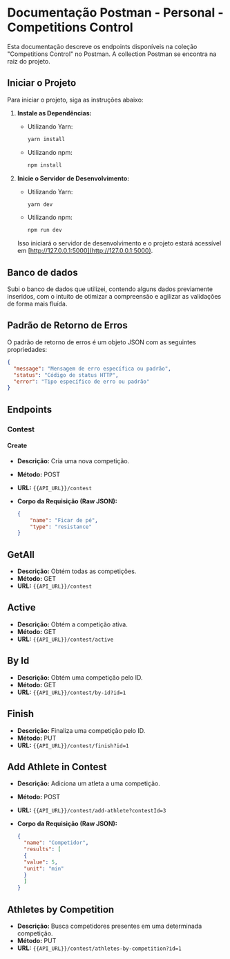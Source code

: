 # Documentação Postman - Personal - Competitions Control

Esta documentação descreve os endpoints disponíveis na coleção "Competitions Control" no Postman. A collection Postman se encontra na raiz do projeto.

## Iniciar o Projeto

Para iniciar o projeto, siga as instruções abaixo:

1. **Instale as Dependências:**
   - Utilizando Yarn:

     ```bash
     yarn install
     ```

   - Utilizando npm:

     ```bash
     npm install
     ```

2. **Inicie o Servidor de Desenvolvimento:**
   - Utilizando Yarn:

     ```bash
     yarn dev
     ```

   - Utilizando npm:

     ```bash
     npm run dev
     ```

   Isso iniciará o servidor de desenvolvimento e o projeto estará acessível em [http://127.0.0.1:5000](http://127.0.0.1:5000).

## Banco de dados

Subi o banco de dados que utilizei, contendo alguns dados previamente inseridos, com o intuito de otimizar a compreensão e agilizar as validações de forma mais fluída.

## Padrão de Retorno de Erros

O padrão de retorno de erros é um objeto JSON com as seguintes propriedades:

```json
{
  "message": "Mensagem de erro específica ou padrão",
  "status": "Código de status HTTP",
  "error": "Tipo específico de erro ou padrão"
}
 ```

## Endpoints

### Contest

#### Create

- **Descrição:** Cria uma nova competição.
- **Método:** POST
- **URL:** `{{API_URL}}/contest`
- **Corpo da Requisição (Raw JSON):**

  ```json
  {
      "name": "Ficar de pé",
      "type": "resistance"
  }

    ```

## GetAll

- **Descrição:** Obtém todas as competições.
- **Método:** GET
- **URL:** `{{API_URL}}/contest`

## Active

- **Descrição:** Obtém a competição ativa.
- **Método:** GET
- **URL:** `{{API_URL}}/contest/active`

## By Id

- **Descrição:** Obtém uma competição pelo ID.
- **Método:** GET
- **URL:** `{{API_URL}}/contest/by-id?id=1`

## Finish

- **Descrição:** Finaliza uma competição pelo ID.
- **Método:** PUT
- **URL:** `{{API_URL}}/contest/finish?id=1`

## Add Athlete in Contest

- **Descrição:** Adiciona um atleta a uma competição.
- **Método:** POST
- **URL:** `{{API_URL}}/contest/add-athlete?contestId=3`
- **Corpo da Requisição (Raw JSON):**

  ```json
  {
    "name": "Competidor",
    "results": [
    {
    "value": 5,
    "unit": "min"
    }
    ]
  }

    ```

## Athletes by Competition

- **Descrição:** Busca competidores presentes em uma determinada competição.
- **Método:** PUT
- **URL:** `{{API_URL}}/contest/athletes-by-competition?id=1`
